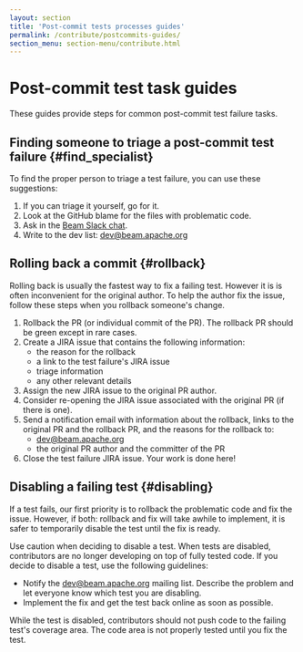```yaml
---
layout: section
title: 'Post-commit tests processes guides'
permalink: /contribute/postcommits-guides/
section_menu: section-menu/contribute.html
---
```

<!--
Licensed under the Apache License, Version 2.0 (the "License");
you may not use this file except in compliance with the License.
You may obtain a copy of the License at

http://www.apache.org/licenses/LICENSE-2.0

Unless required by applicable law or agreed to in writing, software
distributed under the License is distributed on an "AS IS" BASIS,
WITHOUT WARRANTIES OR CONDITIONS OF ANY KIND, either express or implied.
See the License for the specific language governing permissions and
limitations under the License.
-->

# Post-commit test task guides

These guides provide steps for common post-commit test failure tasks.

## Finding someone to triage a post-commit test failure {#find_specialist}

To find the proper person to triage a test failure, you can use these
suggestions:

1.  If you can triage it yourself, go for it.
1.  Look at the GitHub blame for the files with problematic code.
1.  Ask in the [Beam Slack chat](https://the-asf.slack.com/messages/C9H0YNP3P/apps/A0F7VRFKN/).
1.  Write to the dev list: dev@beam.apache.org

## Rolling back a commit {#rollback}

Rolling back is usually the fastest way to fix a failing test.  However it is
is often inconvenient for the original author. To help the author fix the
issue, follow these steps when you rollback someone's change.

1.  Rollback the PR (or individual commit of the PR). The rollback PR should be green except in rare cases.
1.  Create a JIRA issue that contains the following information:
    * the reason for the rollback
    * a link to the test failure's JIRA issue
    * triage information
    * any other relevant details
1.  Assign the new JIRA issue to the original PR author.
1.  Consider re-opening the JIRA issue associated with the original PR (if
    there is one).
1.  Send a notification email with information about the rollback, links to the
    original PR and the rollback PR, and the reasons for the rollback to:
    *   dev@beam.apache.org
    *   the original PR author and the committer of the PR
1.  Close the test failure JIRA issue. Your work is done here!

## Disabling a failing test {#disabling}

If a test fails, our first priority is to rollback the problematic code and fix
the issue. However, if both: rollback and fix will take awhile to implement, it
is safer to temporarily disable the test until the fix is ready.

Use caution when deciding to disable a test. When tests are disabled,
contributors are no longer developing on top of fully tested code. If you decide
to disable a test, use the following guidelines:

*   Notify the dev@beam.apache.org mailing list. Describe the problem and let
    everyone know which test you are disabling.
*   Implement the fix and get the test back online as soon as possible.

While the test is disabled, contributors should not push code to the failing
test's coverage area. The code area is not properly tested until you fix the
test.


